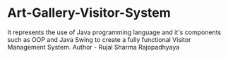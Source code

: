 # Art-Gallery-Visitor-System
It represents the use of Java programming language and it's components such as OOP and Java Swing to create a fully functional Visitor Management System.
Author - Rujal Sharma Rajopadhyaya
